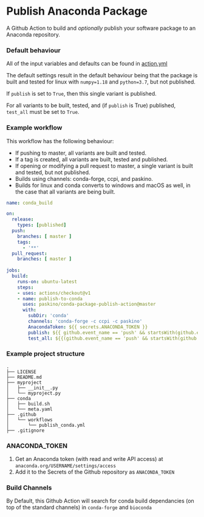# Publish Anaconda Package

A Github Action to build and *optionally* publish your software package to an Anaconda repository.

### Default behaviour

All of the input variables and defaults can be found in [action.yml](https://github.com/paskino/conda-package-publish-action/blob/update-readme/action.yml)

The default settings result in the default behaviour being that the package is built and tested for linux with `numpy=1.18` and `python=3.7`, but not published.

If `publish` is set to `True`, then this single variant is published.

For all variants to be built, tested, and (if `publish` is True) published, `test_all` must be set to `True`.

### Example workflow
This workflow has the following behaviour:

- If pushing to master, all variants are built and tested.
- If a tag is created, all variants are built, tested and published.
- If opening or modifying a pull request to master, a single variant is built and tested, but not published.
- Builds using channels: conda-forge, ccpi, and paskino.
- Builds for linux and conda converts to windows and macOS as well, in the case that all variants are being built.

```yaml
name: conda_build

on:
  release:
    types: [published]
  push:
    branches: [ master ]
    tags:
      - '**'
  pull_request:
    branches: [ master ]
    
jobs:
  build:
    runs-on: ubuntu-latest
    steps:
    - uses: actions/checkout@v1
    - name: publish-to-conda
      uses: paskino/conda-package-publish-action@master
      with:
        subDir: 'conda'
        channels: 'conda-forge -c ccpi -c paskino'
        AnacondaToken: ${{ secrets.ANACONDA_TOKEN }}
        publish: ${{ github.event_name == 'push' && startsWith(github.event.ref, 'refs/tags') }}
        test_all: ${{(github.event_name == 'push' && startsWith(github.event.ref, 'refs/tags')) || (github.ref == 'refs/heads/master')}}
```

### Example project structure

```
.
├── LICENSE
├── README.md
├── myproject
│   ├── __init__.py
│   └── myproject.py
├── conda
│   ├── build.sh
│   └── meta.yaml
├── .github
│   └── workflows
│       └── publish_conda.yml
├── .gitignore
```

### ANACONDA_TOKEN

1. Get an Anaconda token (with read and write API access) at `anaconda.org/USERNAME/settings/access` 
2. Add it to the Secrets of the Github repository as `ANACONDA_TOKEN`

### Build Channels
By Default, this Github Action will search for conda build dependancies (on top of the standard channels) in `conda-forge` and `bioconda`
